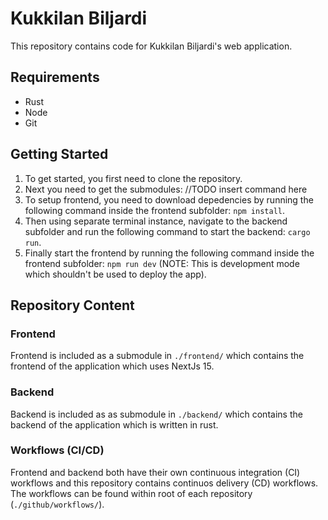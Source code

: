 # Kukkilan Biljardi

This repository contains code for Kukkilan Biljardi's web application.

## Requirements

- Rust
- Node
- Git

## Getting Started

1. To get started, you first need to clone the repository.
2. Next you need to get the submodules: //TODO insert command here
3. To setup frontend, you need to download depedencies by running the following command inside the frontend subfolder: `npm install`.
4. Then using separate terminal instance, navigate to the backend subfolder and run the following command to start the backend: `cargo run`.
5. Finally start the frontend by running the following command inside the frontend subfolder: `npm run dev` (NOTE: This is development mode which shouldn't be used to deploy the app).

## Repository Content

### Frontend

Frontend is included as a submodule in `./frontend/` which contains the frontend of the application which uses NextJs 15.

### Backend

Backend is included as as submodule in `./backend/` which contains the backend of the application which is written in rust.

### Workflows (CI/CD)

Frontend and backend both have their own continuous integration (CI) workflows and this repository contains continuos delivery (CD) workflows. The workflows can be found within root of each repository (`./github/workflows/`).
